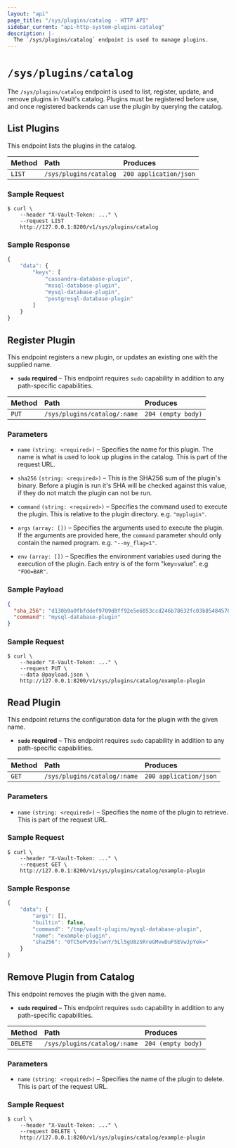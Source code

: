```yaml
---
layout: "api"
page_title: "/sys/plugins/catalog - HTTP API"
sidebar_current: "api-http-system-plugins-catalog"
description: |-
  The `/sys/plugins/catalog` endpoint is used to manage plugins.
---
```


# `/sys/plugins/catalog`

The `/sys/plugins/catalog` endpoint is used to list, register, update, and
remove plugins in Vault's catalog. Plugins must be registered before use, and
once registered backends can use the plugin by querying the catalog.

## List Plugins

This endpoint lists the plugins in the catalog.

| Method   | Path                         | Produces               |
| :------- | :--------------------------- | :--------------------- |
| `LIST`   | `/sys/plugins/catalog`      | `200 application/json`  |

### Sample Request

```
$ curl \
    --header "X-Vault-Token: ..." \
    --request LIST
    http://127.0.0.1:8200/v1/sys/plugins/catalog
```

### Sample Response

```javascript
{
    "data": {
        "keys": [
            "cassandra-database-plugin",
            "mssql-database-plugin",
            "mysql-database-plugin",
            "postgresql-database-plugin"
        ]
    }
}
```

## Register Plugin

This endpoint registers a new plugin, or updates an existing one with the
supplied name.

- **`sudo` required** – This endpoint requires `sudo` capability in addition to
  any path-specific capabilities.

| Method   | Path                         | Produces               |
| :------- | :--------------------------- | :--------------------- |
| `PUT`    | `/sys/plugins/catalog/:name` | `204 (empty body)`     |

### Parameters

- `name` `(string: <required>)` – Specifies the name for this plugin. The name
  is what is used to look up plugins in the catalog. This is part of the request
  URL.

- `sha256` `(string: <required>)` – This is the SHA256 sum of the plugin's
  binary. Before a plugin is run it's SHA will be checked against this value, if
  they do not match the plugin can not be run.

- `command` `(string: <required>)` – Specifies the command used to execute the
  plugin. This is relative to the plugin directory. e.g. `"myplugin"`.

- `args` `(array: [])` – Specifies the arguments used to execute the plugin. If
  the arguments are provided here, the `command` parameter should only contain
  the named program. e.g. `"--my_flag=1"`.

- `env` `(array: [])` – Specifies the environment variables used during the
  execution of the plugin. Each entry is of the form "key=value". e.g
  `"FOO=BAR"`.

### Sample Payload

```json
{
  "sha_256": "d130b9a0fbfddef9709d8ff92e5e6053ccd246b78632fc03b8548457026961e9",
  "command": "mysql-database-plugin"
}
```

### Sample Request

```
$ curl \
    --header "X-Vault-Token: ..." \
    --request PUT \
    --data @payload.json \
    http://127.0.0.1:8200/v1/sys/plugins/catalog/example-plugin
```

## Read Plugin

This endpoint returns the configuration data for the plugin with the given name.

- **`sudo` required** – This endpoint requires `sudo` capability in addition to
  any path-specific capabilities.

| Method   | Path                         | Produces               |
| :------- | :--------------------------- | :--------------------- |
| `GET`    | `/sys/plugins/catalog/:name` | `200 application/json` |

### Parameters

- `name` `(string: <required>)` – Specifies the name of the plugin to retrieve.
  This is part of the request URL.

### Sample Request

```
$ curl \
    --header "X-Vault-Token: ..." \
    --request GET \
    http://127.0.0.1:8200/v1/sys/plugins/catalog/example-plugin
```

### Sample Response

```javascript
{
	"data": {
		"args": [],
		"builtin": false,
		"command": "/tmp/vault-plugins/mysql-database-plugin",
		"name": "example-plugin",
		"sha256": "0TC5oPv93vlwnY/5Ll5gU8zSRreGMvwDuFSEVwJpYek="
	}
}
```
## Remove Plugin from Catalog

This endpoint removes the plugin with the given name.

- **`sudo` required** – This endpoint requires `sudo` capability in addition to
  any path-specific capabilities.

| Method   | Path                         | Produces               |
| :------- | :--------------------------- | :--------------------- |
| `DELETE` | `/sys/plugins/catalog/:name` | `204 (empty body)`     |

### Parameters

- `name` `(string: <required>)` – Specifies the name of the plugin to delete.
  This is part of the request URL.

### Sample Request

```
$ curl \
    --header "X-Vault-Token: ..." \
    --request DELETE \
    http://127.0.0.1:8200/v1/sys/plugins/catalog/example-plugin
```
